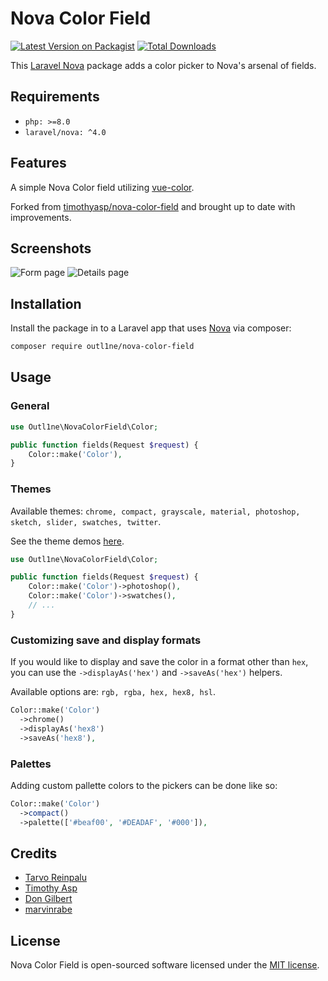 # Nova Color Field

[![Latest Version on Packagist](https://img.shields.io/packagist/v/outl1ne/nova-color-field.svg?style=flat-square)](https://packagist.org/packages/outl1ne/nova-color-field)
[![Total Downloads](https://img.shields.io/packagist/dt/outl1ne/nova-color-field.svg?style=flat-square)](https://packagist.org/packages/outl1ne/nova-color-field)

This [Laravel Nova](https://nova.laravel.com/) package adds a color picker to Nova's arsenal of fields.

## Requirements

- `php: >=8.0`
- `laravel/nova: ^4.0`

## Features

A simple Nova Color field utilizing [vue-color](https://github.com/xiaokaike/vue-color).

Forked from [timothyasp/nova-color-field](https://github.com/timothyasp/nova-color-field) and brought up to date with improvements.

## Screenshots

![Form page](./docs/form.png)
![Details page](./docs/detail.png)

## Installation

Install the package in to a Laravel app that uses [Nova](https://nova.laravel.com) via composer:

```bash
composer require outl1ne/nova-color-field
```

## Usage

### General

```php
use Outl1ne\NovaColorField\Color;

public function fields(Request $request) {
    Color::make('Color'),
}
```

### Themes

Available themes: `chrome, compact, grayscale, material, photoshop, sketch, slider, swatches, twitter`.

See the theme demos [here](http://xiaokaike.github.io/vue-color/).

```php
use Outl1ne\NovaColorField\Color;

public function fields(Request $request) {
    Color::make('Color')->photoshop(),
    Color::make('Color')->swatches(),
    // ...
}
```

### Customizing save and display formats

If you would like to display and save the color in a format other than `hex`, you can use the `->displayAs('hex')` and `->saveAs('hex')` helpers.

Available options are: `rgb, rgba, hex, hex8, hsl`.

```php
Color::make('Color')
  ->chrome()
  ->displayAs('hex8')
  ->saveAs('hex8'),
```

### Palettes

Adding custom pallette colors to the pickers can be done like so:

```php
Color::make('Color')
  ->compact()
  ->palette(['#beaf00', '#DEADAF', '#000']),
```

## Credits

- [Tarvo Reinpalu](https://github.com/tarpsvo)
- [Timothy Asp](https://github.com/timothyasp)
- [Don Gilbert](https://github.com/dongilbert)
- [marvinrabe](https://github.com/marvinrrabe)

## License

Nova Color Field is open-sourced software licensed under the [MIT license](LICENSE.md).
